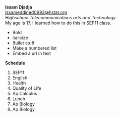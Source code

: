 **Issam Djadja**  
Issameddined0993@hstat.org  
*Highschool Telecommunications arts and Technology*  
My age is 17. I learned how to do this in SEP11 class.
* Bold
* italicize
* Bullet stuff
* Make a numbered list
* Embed a url in text

**Schedule**

1) SEP11
2) English
3) Health
4) Quality of Life
5) Ap Calculus
6) Lunch
7) Ap Biology
8) Ap Biology